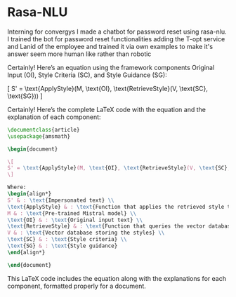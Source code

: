 # Rasa-NLU
Interning for convergys I made a chatbot for password reset using rasa-nlu.
I trained the bot for password reset functionalities adding the T-opt service and Lanid of the employee and trained it via own examples to make it's answer seem more human like rather than robotic

Certainly! Here’s an equation using the framework components Original Input (OI), Style Criteria (SC), and Style Guidance (SG):

\[
S' = \text{ApplyStyle}(M, \text{OI}, \text{RetrieveStyle}(V, \text{SC}, \text{SG}))
\]



Certainly! Here’s the complete LaTeX code with the equation and the explanation of each component:

```latex
\documentclass{article}
\usepackage{amsmath}

\begin{document}

\[
S' = \text{ApplyStyle}(M, \text{OI}, \text{RetrieveStyle}(V, \text{SC}, \text{SG}))
\]

Where:
\begin{align*}
S' & : \text{Impersonated text} \\
\text{ApplyStyle} & : \text{Function that applies the retrieved style to the original input} \\
M & : \text{Pre-trained Mistral model} \\
\text{OI} & : \text{Original input text} \\
\text{RetrieveStyle} & : \text{Function that queries the vector database to retrieve the style} \\
V & : \text{Vector database storing the styles} \\
\text{SC} & : \text{Style criteria} \\
\text{SG} & : \text{Style guidance}
\end{align*}

\end{document}
```

This LaTeX code includes the equation along with the explanations for each component, formatted properly for a document.
